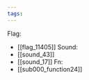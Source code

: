 ```yaml
---
tags:
---
```

Flag:
- [[flag_11405]]
Sound:
- [[sound_43]]
- [[sound_17]]
Fn:
- [[sub000_function24]]
